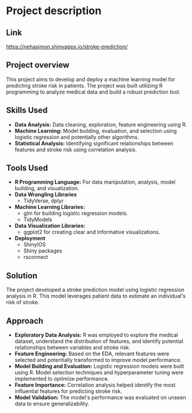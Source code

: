 # Project description 

## Link 
https://nehasimon.shinyapps.io/stroke-prediction/
## Project overview 
This project aims to develop and deploy a machine learning model for predicting stroke risk in patients. The project was built utilizing R programming to analyze medical data and build a robust prediction tool.

## Skills Used
+ **Data Analysis:** Data cleaning, exploration, feature engineering using R. 
+ **Machine Learning:** Model building, evaluation, and selection using logistic regression and potentially other algorithms. 
+ **Statistical Analysis:** Identifying significant relationships between features and stroke risk using correlation analysis. 

## Tools Used
+ **R Programming Language:** For data manipulation, analysis, model building, and visualization.
+ **Data Wrangling Libraries**
  - TidyVerse, dplyr
+ **Machine Learning Libraries:**
  - glm for building logistic regression models.
  - TidyModels 
+ **Data Visualization Libraries:**
  - ggplot2 for creating clear and informative visualizations.
+ **Deployment**
  - ShinyIOS
  - Shiny packages
  - rsconnect

  
## Solution
The project developed a stroke prediction model using logistic regression analysis in R.  This model leverages patient data to estimate an individual's risk of stroke.

## Approach
+ **Exploratory Data Analysis:** R was employed to explore the medical dataset, understand the distribution of features, and identify potential relationships between variables and stroke risk.
+ **Feature Engineering:** Based on the EDA, relevant features were selected and potentially transformed to improve model performance.
+ **Model Building and Evaluation:** Logistic regression models were built using R. Model selection techniques and hyperparameter tuning were implemented to optimize performance.
+ **Feature Importance:** Correlation analysis helped identify the most influential features for predicting stroke risk.
+ **Model Validation:** The model's performance was evaluated on unseen data to ensure generalizability.

